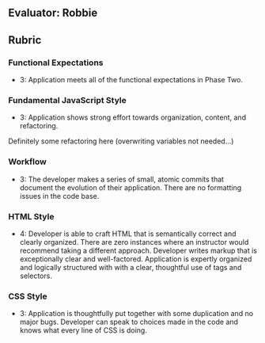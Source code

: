 ## Evaluator: Robbie

## Rubric

### Functional Expectations

- 3: Application meets all of the functional expectations in Phase Two.

### Fundamental JavaScript Style

- 3: Application shows strong effort towards organization, content, and refactoring.

Definitely some refactoring here (overwriting variables not needed...)

### Workflow

- 3: The developer makes a series of small, atomic commits that document the evolution of their application. There are no formatting issues in the code base.

### HTML Style

- 4: Developer is able to craft HTML that is semantically correct and clearly organized. There are zero instances where an instructor would recommend taking a different approach. Developer writes markup that is exceptionally clear and well-factored. Application is expertly organized and logically structured with with a clear, thoughtful use of tags and selectors.

### CSS Style

- 3:  Application is thoughtfully put together with some duplication and no major bugs. Developer can speak to choices made in the code and knows what every line of CSS is doing.
